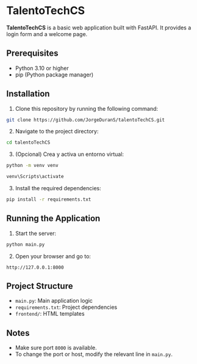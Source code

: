# TalentoTechCS

**TalentoTechCS** is a basic web application built with FastAPI. It provides a login form and a welcome page.

## Prerequisites

- Python 3.10 or higher  
- pip (Python package manager)

## Installation

1. Clone this repository by running the following command:

```bash
git clone https://github.com/JorgeDuranS/talentoTechCS.git
```

2. Navigate to the project directory:

```bash
cd talentoTechCS
```

3. (Opcional) Crea y activa un entorno virtual:

```bash
python -m venv venv
```

```bash
venv\Scripts\activate
```
3. Install the required dependencies:

```bash
pip install -r requirements.txt
```

## Running the Application

1. Start the server:

```bash
python main.py
```

2. Open your browser and go to:

```
http://127.0.0.1:8000
```

## Project Structure

- `main.py`: Main application logic  
- `requirements.txt`: Project dependencies  
- `frontend/`: HTML templates

## Notes

- Make sure port `8000` is available.
- To change the port or host, modify the relevant line in `main.py`.
